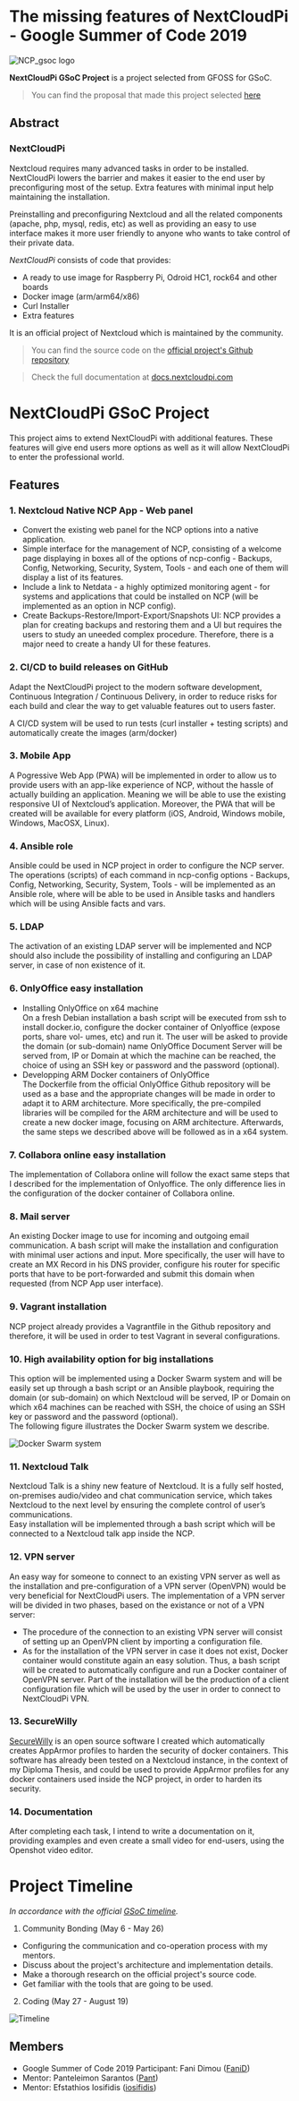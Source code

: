 # The missing features of NextCloudPi - Google Summer of Code 2019

![NCP_gsoc logo](https://lh3.googleusercontent.com/Uyfx2IS5XAwGjKBrJoT9HXHz2tSlehIerZlnrx7C85sXMVmSl-XZu3Al7s-9KmnYWbIOuVLa4cfIVEdS81RoIyigZmeKEuYUKYF5cILAYWdY8_Znh0l6dosKIWiS85s_HkJpGluMYdcgT_s_jfoRpSnNE0DMZ7PVorPaPdLNAVyUwuwspP1X4iWG_xVohvpOeT7xe_KYzOqPGOldhzPjkYSe2M8BPUHk51bHWbKBMsE3Xp5FKPjlG877F5Haes_rMZiZR-0m6iutJZ3JYXFUCdYBbmoEQCQzdWWRzC3mbn4zt3e8eCfO8GWsbEqGeDnIQ3zydu0F4jhOyvMM2xqT-tDhS0MskfZAmrlrGWIfe6IDOI5_csIWCB-K9m2w4pGu-izlcHZET4d_PhvBUTQC4GS8wkIUhJPpGLcHdSuhEDUUlGZFyheRsbEXSUmdRHUpUnkL1BIgP_ZYSNJBvmPxoyD8ghim51rYKmdlDEGLl1cqcu573LsjxStt_7c2seY-dVt2ccfBsfuDveieLhuvzq1Z8FFVqEDwvQw3o7GR62UOi08FoIaSD8QUxAMqr949ztwbQGkP2kydvFKE5jufpwlceVSoShEXFqf9mA1pAVwvaHBlaDe4al_ZDdm_oZu4Y_u0Cv9diS_JT2mII3vLiFHYsBlFLUo=w780-h374-no)

**NextCloudPi GSoC Project** is a project selected from GFOSS for GSoC.

> You can find the proposal that made this project selected [here](https://storage.googleapis.com/summerofcode-prod.appspot.com/gsoc/core_project/doc/6113984657227776_1554818502_Proposal.pdf?Expires=1557956101&GoogleAccessId=summerofcode-prod%40appspot.gserviceaccount.com&Signature=hN4y0k1e8BqXOc8QTr4DIeeWBI6dIjmmNu%2BrnnSq3fLqq58B3KSvMtbk6Hjxn%2FV3llXabBf21qOm3IPTV0kkcQLriafuzK95zsJEUBTTr2xMErzsyLgi2fhHezWJ%2F%2F7B4126iskkcjC4K9bUqYv0%2FoEtATsOjZ4RRcxbVC%2BeOg4gmQhjTowFQnAa0C2pqa3Hq3c4Y0n8f%2BcMz%2FeB29KSvDYGrJL5%2FGO%2BBHtvuKYhErWqo27A4rgDK8NNLED%2FetHM%2F%2FY0TjDPYzGm5jqEFlMJjVzfUsmxM0oQfxoU8MWdK7ZWDQd8buHRCezMpTt3I%2FmlWhr8MtUprKlP%2Fbwk%2FkD4cQ%3D%3D)

## Abstract

### NextCloudPi

Nextcloud requires many advanced tasks in order to be installed. NextCloudPi lowers the barrier and makes it easier to the end user by preconfiguring most of the setup. Extra features with minimal input help maintaining the installation.

Preinstalling and preconfiguring Nextcloud and all the related components (apache, php, mysql, redis, etc) as well as providing an easy to use interface makes it more user friendly to anyone who wants to take control of their private data.

*NextCloudPi* consists of code that provides:
* A ready to use image for Raspberry Pi, Odroid HC1, rock64 and other boards
* Docker image (arm/arm64/x86)
* Curl Installer
* Extra features

It is an official project of Nextcloud which is maintained by the community.

> You can find the source code on the [official project's Github repository](https://github.com/nextcloud/nextcloudpi)

> Check the full documentation at [docs.nextcloudpi.com](https://docs.nextcloudpi.com)

# NextCloudPi GSoC Project

This project aims to extend NextCloudPi with additional features. These features will give end users more options as well as it will allow NextCloudPi to enter the professional world.


## Features

### 1. Nextcloud Native NCP App - Web panel

  * Convert the existing web panel for the NCP options into a native application.
  * Simple interface for the management of NCP, consisting of a welcome page displaying in boxes all of the options of ncp-config - Backups, Config, Networking, Security, System, Tools - and each one of them will display a list of its features.
  * Include a link to Netdata - a highly optimized monitoring agent - for systems and applications that could be installed on NCP (will be implemented as an option in NCP config).
  * Create Backups-Restore/Import-Export/Snapshots UI: NCP provides a plan for creating backups and restoring them and a UI but requires the users to study an uneeded complex procedure. Therefore, there is a major need to create a handy UI for these features.

### 2. CI/CD to build releases on GitHub  

Adapt the NextCloudPi project to the modern software development, Continuous Integration / Continuous Delivery, in order to reduce risks for each build and clear the way to get valuable features out to users faster.  

A CI/CD system will be used to run tests (curl installer + testing scripts) and automatically create the images (arm/docker)

### 3. Mobile App  

A Pogressive Web App (PWA) will be implemented in order to allow us to provide users with an app-like experience of NCP, without the hassle of actually building an application. Meaning we will be able to use the existing responsive UI of Nextcloud’s application. Moreover, the PWA that will be created will be available for every platform (iOS, Android, Windows mobile, Windows, MacOSX, Linux).

### 4. Ansible role  

Ansible could be used in NCP project in order to configure the NCP server. The operations (scripts) of each command in ncp-config options - Backups, Config, Networking, Security, System, Tools - will be implemented as an Ansible role, where will be able to be used in Ansible tasks and handlers which will be using Ansible facts and vars.

### 5. LDAP

The activation of an existing LDAP server will be implemented and NCP should also include the possibility of installing and configuring an LDAP server, in case of non existence of it.

### 6. OnlyOffice easy installation  

* Installing OnlyOffice on x64 machine  
    On a fresh Debian installation a bash script will be executed from ssh to install docker.io, configure the docker container of Onlyoffice (expose ports, share vol-
umes, etc) and run it. The user will be asked to provide the domain (or sub-domain) name OnlyOffice Document Server will be served from, IP or Domain at which the machine can be reached, the choice of using an SSH key or password and the password (optional).
* Developping ARM Docker containers of OnlyOffice  
   The Dockerfile from the official OnlyOffice Github repository will be used as a base and the appropriate changes will be made in order to adapt it to ARM architecture.
More specifically, the pre-compiled libraries will be compiled for the ARM architecture and will be used to create a new docker image, focusing on ARM architecture. Afterwards, the same steps we described above will be followed as in a x64 system.

### 7. Collabora online easy installation  

The implementation of Collabora online will follow the exact same steps that I described for the implementation of Onlyoffice. The only difference lies in the configuration of the docker container of Collabora online.

### 8. Mail server

An existing Docker image to use for incoming and outgoing email communication. A bash script will make the installation and configuration with minimal user actions and input. More specifically, the user will have to create an MX Record in his DNS provider, configure his router for specific ports that have to be port-forwarded and submit this domain when requested (from NCP App user interface).

### 9. Vagrant installation

NCP project already provides a Vagrantfile in the Github repository and therefore, it will be used in order to test Vagrant in several configurations.

### 10. High availability option for big installations 

This option will be implemented using a Docker Swarm system and will be easily set up through a bash script or an Ansible playbook, requiring the domain (or sub-domain) on which Nextcloud will be served, IP or Domain on which x64 machines can be reached with SSH, the choice of using an SSH key or password and the password (optional).  
The following figure illustrates the Docker Swarm system we describe.

![Docker Swarm system](https://lh3.googleusercontent.com/8mMQ9WVRkKcjzz1WRlRx34ucduzmvQduACOPo6lzfIXR2IKEkPLXdOvnCtJNV7HIbOLNbR3nO9oGLuvwWF8k_nA3f9vF-EikvtGWVokS3GXr_ORh4oB1NFuBGuxPvOYdzdaWlNqFxcjsoAh1SQEkBsSjO89igF1xMezgUQoU1lzElegbSLdEfv7Zed-C5B8Bl2OvVj8MhCtW3s4n09cMwEtbBy4wA2kxT3YO1tvQCw1-hBp9xIxxCqLzvo2VW6rsBZbbbstoeTY3bWj2ooYFzTYG_Y6wDuxmYplHQ3di4Pap3uUgOker3zbU_mu_9O-J-5pgJ9gDMfyTcuS02DbsPXIKd9Iiisj9Qm4jlt-Ue1IE3CNz1C06EMPiUAdNVC_LBR4fC8_biOWtLq-QhuRccD2ET-uVy4S0l-iP8B5z4K0T4ooHhqe8oZdIKixJQgv67ekZL2RE-J-WTYGaEPp2I0wXncCevotOOD-mGPQhu0g6yjHnAle-TZAuyMYyBMQNpoCSdHR3dQiWjzxPiqw6Wj0gy0x6t70Gji5Fd_wvjxORJVeLwBmuWfoVTkj1PctAwGcBK-A-S0gt8DpZuIpqHmIbYErL9yJGNyAvox4_cDmI9IjiCtecK5FIWOjMmXNTF2r4f0bfnIinUVx7-dlKx4u3IhpLrrU=w681-h363-no)

### 11. Nextcloud Talk

Nextcloud Talk is a shiny new feature of Nextcloud. It is a fully self hosted, on-premises audio/video and chat communication service, which takes Nextcloud to the
next level by ensuring the complete control of user’s communications.  
Easy installation will be implemented through a bash script which will be connected to a Nextcloud talk app inside the NCP.

### 12. VPN server

An easy way for someone to connect to an existing VPN server as well as the installation and pre-configuration of a VPN server (OpenVPN) would be very beneficial for NextCloudPi users. The implementation of a VPN server will be divided in two phases, based on the existance or not of a VPN server:  
  * The procedure of the connection to an existing VPN server will consist of setting up an OpenVPN client by importing a configuration file.
  * As for the installation of the VPN server in case it does not exist, Docker container would constitute again an easy solution. Thus, a bash script will be created to automatically configure and run a Docker container of OpenVPN server. Part of the installation will be the production of a client configuration file which will be used by
the user in order to connect to NextCloudPi VPN.

### 13. SecureWilly

[SecureWilly](https://github.com/FaniD/SecureWilly) is an open source software I created which automatically creates AppArmor profiles to harden the security of docker containers. This software has already been tested on a Nextcloud instance, in the context of my Diploma Thesis, and could be used to provide AppArmor profiles for any docker containers used inside the NCP project, in order to harden its security.

### 14. Documentation

After completing each task, I intend to write a documentation on it, providing examples and even create a small video for end-users, using the Openshot video editor.

# Project Timeline

_In accordance with the official [GSoC timeline](https://summerofcode.withgoogle.com/how-it-works/#timeline)._

1. Community Bonding (May 6 - May 26)
  * Configuring the communication and co-operation process with my mentors.
  * Discuss about the project's architecture and implementation details.
  * Make a thorough research on the official project's source code.
  * Get familiar with the tools that are going to be used.

2. Coding (May 27 - August 19)

![Timeline](https://lh3.googleusercontent.com/yom4jnbJuWRwjUWika9AZG1NLd1D_CzZKCGN0lYdiP64uIqTKnJ_UzB1TUR9dZr9lbyJQ6DoOoKlnqwx38ezufLACluJIbH-E6vl6kOqy8ijNZ89CnveHHCRq76m541gCgd_LIWK79h4cREThFBTZ-915XDdf5wnQ1X1z_sp9CZ5DGGIK2da33MP6eJJJMqHX-FLpfL5WjZYB5EMQY3jM5c39a_VxhAI0wU_8-Inpo8534Bn234dfeWnYVtx3sqmbn5MPvr-myvZE5zMoAzKfDCH9mwypMeeq07me0rsLsb_ttEarjahGxqlj5dpDzU8qCyJrauFvcxqgHio8dUPYGAD1n-3-tjrPMw0kcVLSMw4Zfn30MFAU0h8FeDrasg6STZRlWUQAdEPoZhs0cXDvgFWbKjF8BujQ-kYP1xgxn1i92ZK9_xRtw-lVVEp_tJRjNptNKk7PzXWkX4BFENM1np1OEvTokjxMj3itV7tvN-kF4-hiNgV6J3qJvqj-dgd170Wc5Vv42_QVplWHJhWF1Eaf8nZpeEO6PzOatazIfnVAVXCFf52qz8mEHAiE98wRPCoSYI-88f8e3fHKqoklnhPZ_9-LFpSqDZ0CaMuUwuEcEiBB3xAbylpDmLrZABvOjxEB848gX_yo8i9O3rxZmkbF8HOXLI=w705-h389-no)

## Members

* Google Summer of Code 2019 Participant: Fani Dimou ([FaniD](https://github.com/FaniD))
* Mentor: Panteleimon Sarantos ([Pant](https://github.com/Pant)) 
* Mentor: Efstathios Iosifidis ([iosifidis](https://github.com/iosifidis))
